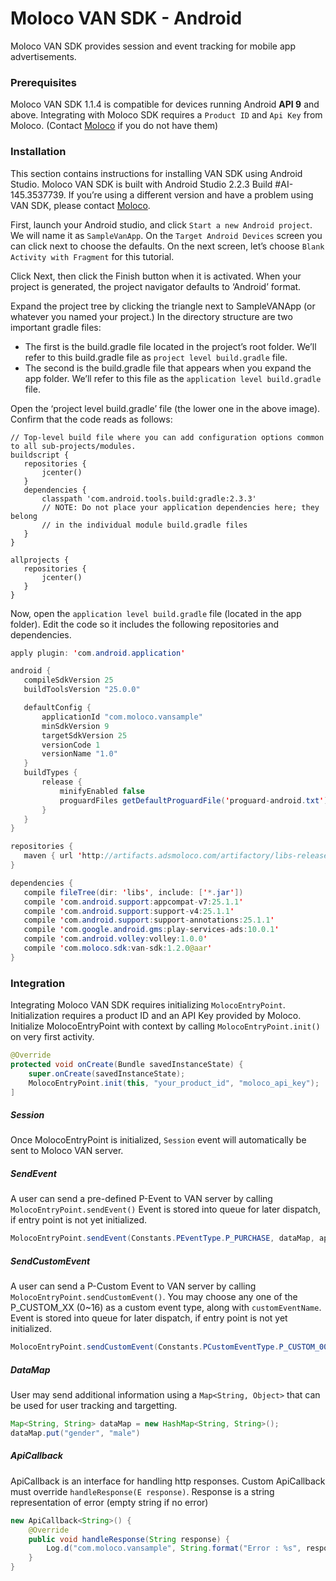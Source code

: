 
# Moloco VAN SDK - Android
Moloco VAN SDK provides session and event tracking for mobile app advertisements.


### Prerequisites
Moloco VAN SDK 1.1.4 is compatible for devices running Android **API 9** and above. Integrating with Moloco SDK requires a `Product ID` and `Api Key` from Moloco. (Contact [Moloco](www.molocoads.com) if you do not have them)

### Installation

This section contains instructions for installing VAN SDK using Android Studio. Moloco VAN SDK is built with Android Studio 2.2.3 Build #AI-145.3537739. If you’re using a different version and have a problem using VAN SDK, please contact [Moloco](www.molocoads.com).
  
First, launch your Android studio, and click `Start a new Android project`. We will name it as `SampleVanApp`. On the `Target Android Devices` screen you can click next to choose the defaults. On the next screen, let’s choose `Blank Activity with Fragment` for this tutorial. 
  
Click Next, then click the Finish button when it is activated. When your project is generated, the project navigator defaults to ‘Android’ format.
  
Expand the project tree by clicking the triangle next to SampleVANApp (or whatever you named your project.)  In the directory structure are two important gradle files: 
- The first is the build.gradle file located in the project’s root folder. We’ll refer to this build.gradle file as `project level build.gradle` file. 
- The second is the build.gradle file that appears when you expand the app folder. We’ll refer to this file as the `application level build.gradle` file. 

Open the ‘project level build.gradle’ file (the lower one in the above image). Confirm that the code reads as follows:

```properties
// Top-level build file where you can add configuration options common to all sub-projects/modules.
buildscript {
   repositories {
       jcenter()
   }
   dependencies {
       classpath 'com.android.tools.build:gradle:2.3.3'
       // NOTE: Do not place your application dependencies here; they belong
       // in the individual module build.gradle files
   }
}

allprojects {
   repositories {
       jcenter()
   }
}
```
  
Now, open the `application level build.gradle` file (located in the app folder). Edit the code so it includes the following repositories and dependencies.

```java
apply plugin: 'com.android.application'

android {
   compileSdkVersion 25
   buildToolsVersion "25.0.0"

   defaultConfig {
       applicationId "com.moloco.vansample"
       minSdkVersion 9
       targetSdkVersion 25
       versionCode 1
       versionName "1.0"
   }
   buildTypes {
       release {
           minifyEnabled false
           proguardFiles getDefaultProguardFile('proguard-android.txt'), 'proguard-rules.pro'
       }
   }
}

repositories {
   maven { url 'http://artifacts.adsmoloco.com/artifactory/libs-release-local/' }
}

dependencies {
   compile fileTree(dir: 'libs', include: ['*.jar'])
   compile 'com.android.support:appcompat-v7:25.1.1'
   compile 'com.android.support:support-v4:25.1.1'
   compile 'com.android.support:support-annotations:25.1.1'
   compile 'com.google.android.gms:play-services-ads:10.0.1'
   compile 'com.android.volley:volley:1.0.0'
   compile 'com.moloco.sdk:van-sdk:1.2.0@aar'
}
```

### Integration
Integrating Moloco VAN SDK requires initializing `MolocoEntryPoint`. Initialization requires a product ID and an API Key provided by Moloco. Initialize MolocoEntryPoint with context by calling `MolocoEntryPoint.init()` on very first activity.

```java
@Override
protected void onCreate(Bundle savedInstanceState) {
    super.onCreate(savedInstanceState);
    MolocoEntryPoint.init(this, "your_product_id", "moloco_api_key");
]
```

##### Session
Once MolocoEntryPoint is initialized, `Session` event will automatically be sent to Moloco VAN server.

##### SendEvent
A user can send a pre-defined P-Event to VAN server by calling `MolocoEntryPoint.sendEvent()`
Event is stored into queue for later dispatch, if entry point is not yet initialized.

```java
MolocoEntryPoint.sendEvent(Constants.PEventType.P_PURCHASE, dataMap, apiCallback)
```

##### SendCustomEvent
A user can send a P-Custom Event to VAN server by calling `MolocoEntryPoint.sendCustomEvent()`. You may choose any one of the P_CUSTOM_XX (0~16) as a custom event type, along with `customEventName`. Event is stored into queue for later dispatch, if entry point is not yet initialized.
    
```java
MolocoEntryPoint.sendCustomEvent(Constants.PCustomEventType.P_CUSTOM_00, "my_custom_event", dataMap, apiCallback)
```

##### DataMap
User may send additional information using a `Map<String, Object>` that can be used for user tracking and targetting.

```java
Map<String, String> dataMap = new HashMap<String, String>();
dataMap.put("gender", "male")
```

##### ApiCallback
ApiCallback is an interface for handling http responses. Custom ApiCallback must override `handleResponse(E response)`. Response is a string representation of error (empty string if no error)

```java
new ApiCallback<String>() {
    @Override
    public void handleResponse(String response) {
        Log.d("com.moloco.vansample", String.format("Error : %s", response));
    }
}
```
